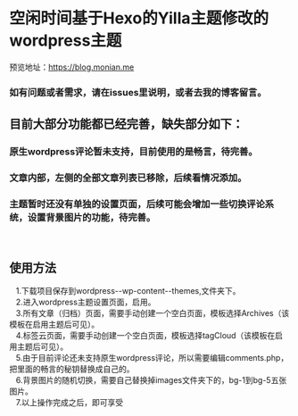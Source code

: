 # 空闲时间基于Hexo的Yilla主题修改的wordpress主题
预览地址：https://blog.monian.me
### 如有问题或者需求，请在issues里说明，或者去我的博客留言。
## 目前大部分功能都已经完善，缺失部分如下：
### 原生wordpress评论暂未支持，目前使用的是畅言，待完善。
### 文章内部，左侧的全部文章列表已移除，后续看情况添加。
### 主题暂时还没有单独的设置页面，后续可能会增加一些切换评论系统，设置背景图片的功能，待完善。
    
## 使用方法
    1.下载项目保存到wordpress--wp-content--themes,文件夹下。  
    2.进入wordpress主题设置页面，启用。  
    3.所有文章（归档）页面，需要手动创建一个空白页面，模板选择Archives（该模板在启用主题后可见）。  
    4.标签云页面，需要手动创建一个空白页面，模板选择tagCloud（该模板在启用主题后可见）。  
    5.由于目前评论还未支持原生wordpress评论，所以需要编辑comments.php，把里面的畅言的秘钥替换成自己的。  
    6.背景图片的随机切换，需要自己替换掉images文件夹下的，bg-1到bg-5五张图片。  
    7.以上操作完成之后，即可享受  
